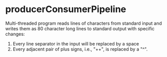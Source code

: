 # producerConsumerPipeline
Multi-threaded program reads lines of characters from standard input and writes them as 80 character long lines to standard output with specific changes:

1. Every line separator in the input will be replaced by a space
2. Every adjacent pair of plus signs, i.e., "++", is replaced by a "^".
